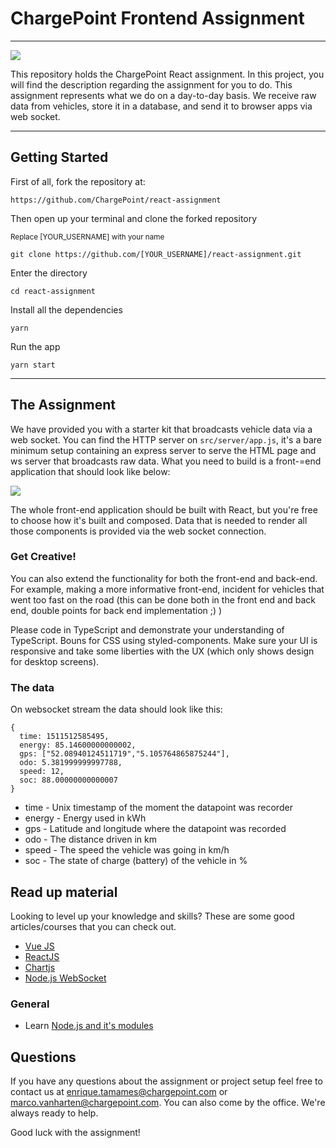 
# ChargePoint Frontend Assignment
---
![](https://imgs.xkcd.com/comics/self_description.png)

This repository holds the ChargePoint React assignment. In this project, you will find the description regarding the assignment for you to do. This assignment represents what we do on a day-to-day basis. We receive raw data from vehicles, store it in a database, and send it to browser apps via web socket.

---

## Getting Started
First of all, fork the repository at:

`https://github.com/ChargePoint/react-assignment`

Then open up your terminal and clone the forked repository

<sup>Replace [YOUR_USERNAME] with your name</sup>

`git clone https://github.com/[YOUR_USERNAME]/react-assignment.git`

Enter the directory

`cd react-assignment`

Install all the dependencies

`yarn`

Run the app

`yarn start`

---

## The Assignment
We have provided you with a starter kit that broadcasts vehicle data via a web socket. You can find the HTTP server on `src/server/app.js`, it's a bare minimum setup containing an express server to serve the HTML page and ws server that broadcasts raw data. What you need to build is a front-=end application that should look like below:

![](https://github.com/viriciti/frontend-assignment/raw/master/sketch.png)

The whole front-end application should be built with React, but you're free to choose how it's built and composed. Data that is needed to render all those components is provided via the web socket connection.

### Get Creative!
You can also extend the functionality for both the front-end and back-end. For example, making a more informative front-end, incident for vehicles that went too fast on the road (this can be done both in the front end and back end, double points for back end implementation ;) )

Please code in TypeScript and demonstrate your understanding of TypeScript. 
Bouns for CSS using styled-components. 
Make sure your UI is responsive and take some liberties with the UX (which only shows design for desktop screens).

### The data
On websocket stream the data should look like this:

```JS
{
  time: 1511512585495,
  energy: 85.14600000000002,
  gps: ["52.08940124511719","5.105764865875244"],
  odo: 5.381999999997788,
  speed: 12,
  soc: 88.00000000000007
}
```

* time - Unix timestamp of the moment the datapoint was recorder
* energy - Energy used in kWh
* gps - Latitude and longitude where the datapoint was recorded
* odo - The distance driven in km
* speed - The speed the vehicle was going in km/h
* soc - The state of charge (battery) of the vehicle in %

## Read up material
Looking to level up your knowledge and skills? These are some good articles/courses that you can check out.
* [Vue JS](https://vuejs.org/)
* [ReactJS](https://reactjs.org/)
* [Chartjs](https://www.chartjs.org/)
* [Node.js WebSocket](https://flaviocopes.com/node-websockets/)
### General
* Learn [Node.js and it's modules](http://nodeschool.io/#workshoppers)

## Questions
If you have any questions about the assignment or project setup feel free to contact us at <a href='mailto:enrique.tamames@chargepoint.com'>enrique.tamames@chargepoint.com</a> or <a href='mailto:marco.vanharten@chargepoint.com'>marco.vanharten@chargepoint.com</a>. You can also come by the office. We're always ready to help.

Good luck with the assignment!
